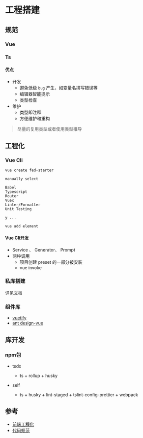 # 工程搭建

## 规范

### Vue

### Ts

#### 优点
- 开发
  - 避免低级 `bug` 产生，如变量名拼写错误等
  - 编辑器智能提示
  - 类型检查
- 维护
  - 类型即注释
  - 方便维护和重构

> 尽量的复用类型或者使用类型推导

## 工程化

### Vue Cli

```
vue create fed-starter

manually select

Babel         
Typescript
Router
Vuex
Linter/Formatter
Unit Testing

y ...

vue add element

```

#### Vue Cli开发

- Service 、 Generator、 Prompt
- 两种调用 
  - 项目创建 preset 的一部分被安装
  - vue invoke 


### 私库搭建

详见文档

### 组件库

- [vuetify](https://vuetifyjs.com/en/)
- [ant design-vue]()

## 库开发

### npm包

- tsdx
  - ts + rollup + husky
  
- self
  - ts + husky + lint-staged + tslint-config-prettier + webpack


## 参考 

- [前端工程化](https://zhuanlan.zhihu.com/p/105846231)
- [代码规范](https://juejin.im/post/6844903983710994446#heading-27)